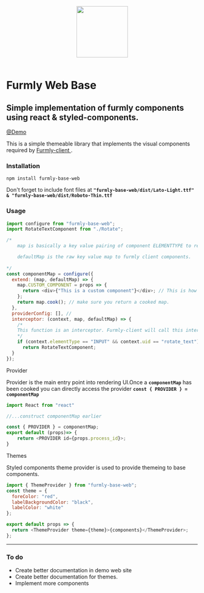 <p align="center">
  <img src="https://github.com/furmly/furmly-studio/blob/master/logo-grey.png" width="135" align="center">
  <br>
  <br>
</p>

# Furmly Web Base

## Simple implementation of furmly components using react & styled-components.



[ @Demo ](https://chidionuekwusi.github.io/furmly-base-web)

This is a simple themeable library that implements the visual components required by [ Furmly-client ](https://www.github.com/chidionuekwusi/furmly-client).

### **Installation**

`npm install furmly-base-web`

Don't forget to include font files at **`"furmly-base-web/dist/Lato-Light.ttf" & "furmly-base-web/dist/Roboto-Thin.ttf`**

### **Usage**

```javascript
import configure from "furmly-base-web";
import RotateTextComponent from "./Rotate";

/*
    map is basically a key value pairing of component ELEMENTTYPE to react component.

    defaultMap is the raw key value map to furmly client components.
    
*/
const componentMap = configure({
  extend: (map, defaultMap) => {
    map.CUSTOM_COMPONENT = props => {
      return <div>{"This is a custom component"}</div>; // This is how to define a custom component. They are matched by uid.
    };
    return map.cook(); // make sure you return a cooked map.
  },
  providerConfig: [], //
  interceptor: (context, map, defaultMap) => {
    /*
    This function is an interceptor. Furmly-client will call this interceptor everytime it requires a component definition.
    */
    if (context.elementType == "INPUT" && context.uid == "rotate_text")
      return RotateTextComponent;
  }
});
```

Provider

Provider is the main entry point into rendering UI.Once a **`componentMap`** has been cooked you can directly access the provider **`const { PROVIDER } = componentMap`**

```javascript
import React from "react"

//...construct componentMap earlier

const { PROVIDER } = componentMap;
export default (props)=> {
    return <PROVIDER id={props.process_id}>;
}
```

Themes

Styled components theme provider is used to provide themeing to base components.

```javascript
import { ThemeProvider } from "furmly-base-web";
const theme = {
  foreColor: "red",
  labelBackgroundColor: "black",
  labelColor: "white"
};

export default props => {
  return <ThemeProvider theme={theme}>{components}</ThemeProvider>;
};
```

---

### **To do**

- Create better documentation in demo web site
- Create better documentation for themes.
- Implement more components

